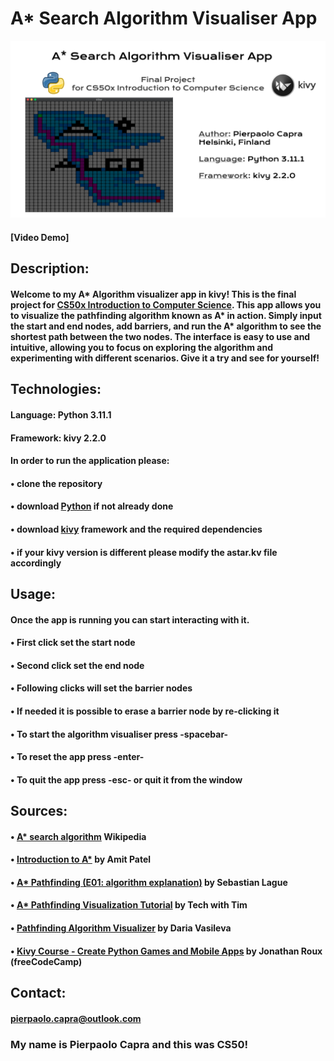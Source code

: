 # A* Search Algorithm Visualiser App
![Visualiser](https://github.com/Pierpaolo-C/Astar/blob/master/A_Algorithm%20Visualiser.png)
#### [Video Demo]  <URL HERE>
## Description:
#### Welcome to my A* Algorithm visualizer app in kivy! This is the final project for [CS50x Introduction to Computer Science](https://cs50.harvard.edu/x/2023/). This app allows you to visualize the pathfinding algorithm known as A* in action. Simply input the start and end nodes, add barriers, and run the A* algorithm to see the shortest path between the two nodes. The interface is easy to use and intuitive, allowing you to focus on exploring the algorithm and experimenting with different scenarios. Give it a try and see for yourself!

## Technologies:
#### Language: Python 3.11.1
#### Framework: kivy 2.2.0
#### In order to run the application please: 
#### • clone the repository
#### • download [Python](https://www.python.org/downloads/) if not already done
#### • download [kivy](https://kivy.org/doc/stable/gettingstarted/installation.html) framework and the required dependencies
#### • if your kivy version is different please modify the astar.kv file accordingly

## Usage:
#### Once the app is running you can start interacting with it.
#### • First click set the start node
#### • Second click set the end node
#### • Following clicks will set the barrier nodes
#### • If needed it is possible to erase a barrier node by re-clicking it
#### • To start the algorithm visualiser press -spacebar-
#### • To reset the app press -enter-
#### • To quit the app press -esc- or quit it from the window

## Sources:
#### • [A* search algorithm](https://en.wikipedia.org/wiki/A*_search_algorithm) Wikipedia
#### • [Introduction to A*](http://theory.stanford.edu/~amitp/GameProgramming/AStarComparison.html) by Amit Patel
#### • [A* Pathfinding (E01: algorithm explanation)](https://www.youtube.com/watch?v=-L-WgKMFuhE&t=198s) by Sebastian Lague
#### • [A* Pathfinding Visualization Tutorial](https://www.youtube.com/watch?v=JtiK0DOeI4A&t=314s) by Tech with Tim
#### • [Pathfinding Algorithm Visualizer](https://www.youtube.com/watch?v=ZllpOjf6Glg&t=47s) by Daria Vasileva
#### • [Kivy Course - Create Python Games and Mobile Apps](https://www.youtube.com/watch?v=l8Imtec4ReQ&t=18698s) by Jonathan Roux (freeCodeCamp)

## Contact:
#### pierpaolo.capra@outlook.com


### My name is Pierpaolo Capra and this was CS50!

